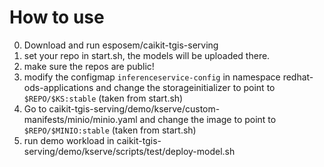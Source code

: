 # How to use

0. Download and run esposem/caikit-tgis-serving
1. set your repo in start.sh, the models will be uploaded there.
2. make sure the repos are public!
3. modify the configmap `inferenceservice-config` in namespace redhat-ods-applications and change the storageinitializer to point to `$REPO/$KS:stable` (taken from start.sh)
4. Go to caikit-tgis-serving/demo/kserve/custom-manifests/minio/minio.yaml and change the image to point to `$REPO/$MINIO:stable` (taken from start.sh)
5. run demo workload in caikit-tgis-serving/demo/kserve/scripts/test/deploy-model.sh